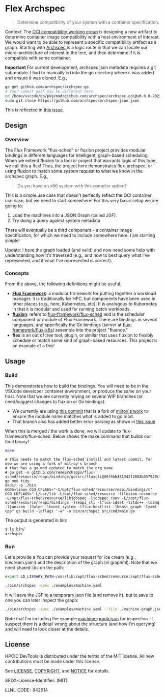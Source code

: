 # Flex Archspec

> Determine compatibility of your system with a container specification.

Context: The [OCI compatibility working group](https://github.com/opencontainers/wg-image-compatibility) is designing a new artifact to determine container image compatibility with a host environment of interest. We would want to be able to represent a specific compatibility artifact as a graph. Starting with [Archspec](https://github.com/archspec) is a logic route in that we can locate our micro-architecture of interest in the tree, and then determine if it is compatible with some container.

**Important** For current development, archspec json metadata requires a git submodule. I had to manually cd into the go directory where it was added and ensure it was cloned. E.g.,

```bash
go get github.com/archspec/archspec-go
# Your commit path may be different here
cd /home/vscode/go/pkg/mod/github.com/archspec/archspec-go\@v0.0.0-20231117085542-f806bb25b479/archspec
sudo git clone https://github.com/archspec/archspec-json json
```

This is reflected in [this issue](https://github.com/archspec/archspec-go/issues/13).

## Design

### Overview

The Flux Framework "flux-sched" or fluxion project provides modular bindings in different languages for intelligent,
graph-based scheduling. When we extend fluxion to a tool or project that warrants logic of this type, we call this a flex!
Thus, the project here demonstrates flex-archspec, or using fluxion to match some system request to what we know in the archspec graph. E.g.,

> Do you have an x86 system with this compiler option?

This is a simple use case that doesn't perfectly reflect the OCI container use case, but we need to start somewhere! For this very basic setup we are going to:

1. Load the machines into a JSON Graph (called JGF).
2. Try doing a query against system metadata

There will eventually be a third component - a container image specification, for which we need to include somewhere here. I am starting simple! 

Update: I have the graph loaded (and valid) and now need some help with understanding how it's traversed (e.g., and how to best query what I've represented, and if what I've represented is correct).


### Concepts

From the above, the following definitions might be useful.

 - **[Flux Framework](https://flux-framework.org)**: a modular framework for putting together a workload manager. It is traditionally for HPC, but components have been used in other places (e.g., here, Kubernetes, etc). It is analogous to Kubernetes in that it is modular and used for running batch workloads.
 - **[fluxion](fluxion)**: refers to [flux-framework/flux-sched](https://github.com/flux-framework/flux-sched) and is the scheduler component or module of Flux Framework. There are bindings in several languages, and specifically the Go bindings (server at [flux-framework/flux-k8s](https://github.com/flux-framework/flux-k8s)) assemble into the project "fluence."
 - **flex** is an out of tree tool, plugin, or similar that uses fluxion to flexibly schedule or match some kind of graph-based resources. This project is an example of a flex!

## Usage

### Build

This demonstrates how to build the bindings. You will need to be in the VSCode developer container environment, or produce the same
on your host. Note that we are currently relying on several WIP branches (or need/suggest changes to fluxion or Go bindings):

- We currently are using [this commit](https://github.com/researchapps/flux-sched/commit/0f33b17f6e792c14a262609d71f4ea5f32cb3ebb) that is a fork of [milroy's work](https://github.com/flux-framework/flux-sched/pull/1120) to ensure the module name matches what is added to go.mod.
- That branch also has added better error parsing as shown in [this issue](https://github.com/flux-framework/flux-sched/issues/1128)

When this is merged / the work is done, we will update to flux-framework/flux-sched. Below shows the make command that builds our final binary!

```bash
make
```
```console
# This needs to match the flux-sched install and latest commit, for now we are using a fork of milroy's branch
# that has a go.mod updated to match the org name
# go get -u github.com/researchapps/flux-sched/resource/reapi/bindings/go/src/fluxcli@86f5bb331342f2883b057920cf58e2c042aef881
go mod tidy
mkdir -p ./bin
GOOS=linux CGO_CFLAGS="-I/opt/flux-sched/resource/reapi/bindings/c" CGO_LDFLAGS="-L/usr/lib -L/opt/flux-sched/resource -lfluxion-resource -L/opt/flux-sched/resource/libjobspec -ljobspec_conv -L//opt/flux-sched/resource/reapi/bindings -lreapi_cli -lflux-idset -lstdc++ -lczmq -ljansson -lhwloc -lboost_system -lflux-hostlist -lboost_graph -lyaml-cpp" go build -ldflags '-w' -o bin/archspec src/cmd/main.go
```

The output is generated in bin:

```bash
$ ls bin/
archspec
```

### Run

Let's provide a 
You can provide your request for ice cream (e.g., icecream.yaml) and the description of the graph (in graphml). Note that we need shared libs on the path:

```bash
export LD_LIBRARY_PATH=/usr/lib:/opt/flux-sched/resource:/opt/flux-sched/resource/reapi/bindings:/opt/flux-sched/resource/libjobspec
```
```bash
./bin/archspec -spec ./examples/machine.yaml
```

It will save the JGF to a temporary json file (and remove it), but to save to one you can later inspect the graph:

```bash
./bin/archspec -spec ./examples/machine.yaml --file ./machine-graph.json
```
Note that I'm including the example [machine-graph.json](machine-graph.json) for inspection - I suspect there is a detail wrong about the structure (and how I'm querying) and will need to look closer at the details.

## License

HPCIC DevTools is distributed under the terms of the MIT license.
All new contributions must be made under this license.

See [LICENSE](https://github.com/converged-computing/cloud-select/blob/main/LICENSE),
[COPYRIGHT](https://github.com/converged-computing/cloud-select/blob/main/COPYRIGHT), and
[NOTICE](https://github.com/converged-computing/cloud-select/blob/main/NOTICE) for details.

SPDX-License-Identifier: (MIT)

LLNL-CODE- 842614

